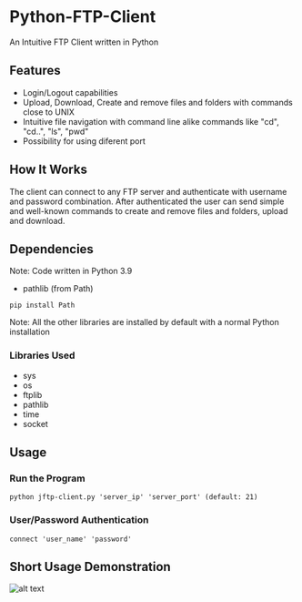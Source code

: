 # Python-FTP-Client
An Intuitive FTP Client written in Python

## Features
* Login/Logout capabilities
* Upload, Download, Create and remove files and folders with commands close to UNIX
* Intuitive file navigation with command line alike commands like "cd", "cd..", "ls", "pwd"
* Possibility for using diferent port

## How It Works
The client can connect to any FTP server and authenticate with username and password combination. After authenticated the user can send simple and well-known commands to create and remove files and folders, upload and download.

## Dependencies
Note: Code written in Python 3.9

* pathlib (from Path)
```
pip install Path
```

Note: All the other libraries are installed by default with a normal Python installation

### Libraries Used

* sys
* os
* ftplib
* pathlib
* time
* socket

## Usage

### Run the Program

```
python jftp-client.py 'server_ip' 'server_port' (default: 21)
```

### User/Password Authentication

```
connect 'user_name' 'password'
```
## Short Usage Demonstration
![alt text](https://github.com/j3z-repos/JFTP-Python-FTP-Client/blob/main/jftp-client-demo.png)
